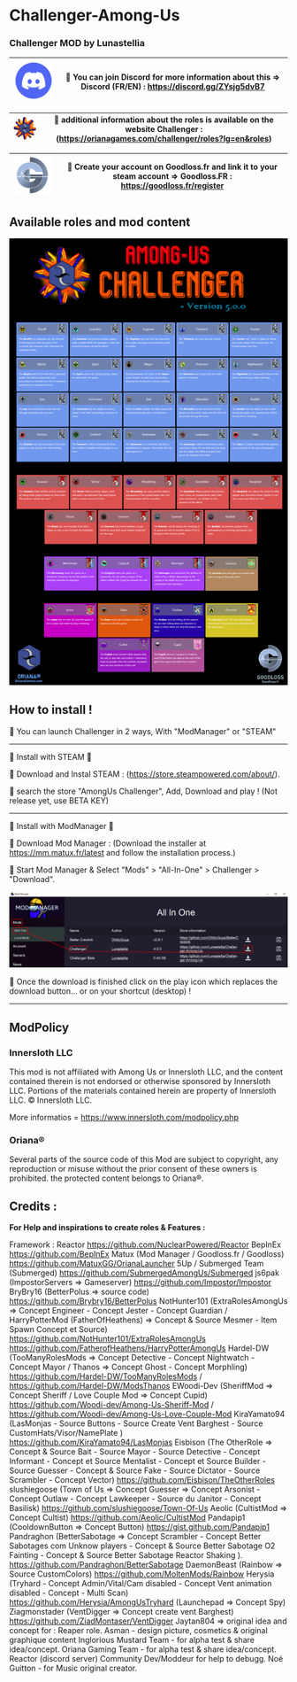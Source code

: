 # Challenger-Among-Us
### Challenger MOD by Lunastellia


| ![Install](https://github.com/Lunastellia/Challenger-Among-Us/blob/main/Discord.png?raw=true) | 🔶 You can join Discord for more information about this =>                                               Discord (FR/EN) : https://discord.gg/ZYsjg5dvB7| 
| :---:   | :-: | 

| ![Install](https://github.com/Lunastellia/Challenger-Among-Us/blob/main/OrianaChallenger.png?raw=true) | 🔶 additional information about the roles is available on the website Challenger : (https://orianagames.com/challenger/roles?lg=en&roles)| 
| :---:   | :-: | 

| ![Install](https://github.com/Lunastellia/Challenger-Among-Us/blob/main/Goodlossfr.png?raw=true) | 🔶 Create your account on Goodloss.fr and link it to your steam account => Goodloss.FR : https://goodloss.fr/register| 
| :---:   | :-: | 

## Available roles and mod content

![Install](https://github.com/Lunastellia/Challenger-Among-Us/blob/main/rolespanelimg.png?raw=true) 


## How to install !

🔶  You can launch Challenger in 2 ways, With "ModManager" or "STEAM" 

***

 🔻 Install with STEAM 🔻

🔹 Download and Instal STEAM : (https://store.steampowered.com/about/).

🔹 search the store "AmongUs Challenger", Add, Download and play ! (Not release yet, use BETA KEY)


***

  🔻 Install with ModManager 🔻

🔹 Download Mod Manager : (Download the installer at https://mm.matux.fr/latest and follow the installation process.)

🔹 Start Mod Manager & Select "Mods" > "All-In-One" > Challenger > "Download".

![Install](https://github.com/Lunastellia/Challenger-Among-Us/blob/main/Oriana_Challenger_launchMM.png?raw=true)

🔹 Once the download is finished click on the play icon which replaces the download button... or on your shortcut (desktop) !

***

## ModPolicy

### Innersloth LLC

This mod is not affiliated with Among Us or Innersloth LLC, and the content contained therein is not endorsed or otherwise sponsored by Innersloth LLC. Portions of the materials contained herein are property of Innersloth LLC. © Innersloth LLC.

More informatios = https://www.innersloth.com/modpolicy.php

### Oriana® 

Several parts of the source code of this Mod are subject to copyright, any reproduction or misuse without the prior consent of these owners is prohibited.
the protected content belongs to Oriana®.


## Credits :

**For Help and inspirations to create roles & Features :**

Framework : Reactor https://github.com/NuclearPowered/Reactor
BepInEx https://github.com/BepInEx
Matux (Mod Manager / Goodloss.fr / Goodloss) https://github.com/MatuxGG/OrianaLauncher
5Up / Submerged Team (Submerged) 
https://github.com/SubmergedAmongUs/Submerged 
js6pak (ImpostorServers => Gameserver) https://github.com/Impostor/Impostor 
BryBry16 (BetterPolus => source code) https://github.com/Brybry16/BetterPolus
NotHunter101 (ExtraRolesAmongUs => Concept Engineer - Concept Jester - Concept Guardian / HarryPotterMod (FatherOfHeathens)  => Concept & Source Mesmer - Item Spawn Concept et Source) https://github.com/NotHunter101/ExtraRolesAmongUs
https://github.com/FatherofHeathens/HarryPotterAmongUs
Hardel-DW (TooManyRolesMods => Concept Detective - Concept Nightwatch - Concept Mayor / Thanos => Concept Ghost - Concept Morphling) https://github.com/Hardel-DW/TooManyRolesMods / https://github.com/Hardel-DW/ModsThanos
EWoodi-Dev (SheriffMod => Concept Sheriff / Love Couple Mod => Concept Cupid) https://github.com/Woodi-dev/Among-Us-Sheriff-Mod / https://github.com/Woodi-dev/Among-Us-Love-Couple-Mod 
KiraYamato94 (LasMonjas - Source Buttons - Source Create Vent Barghest  - Source CustomHats/Visor/NamePlate ) https://github.com/KiraYamato94/LasMonjas 
Eisbison (The OtherRole => Concept & Source Bait - Source Mayor - Source Detective - Concept Informant - Concept et Source Mentalist - Concept et Source Builder - Source Guesser - Concept & Source Fake - Source Dictator - Source Scrambler - Concept Vector) https://github.com/Eisbison/TheOtherRoles
slushiegoose (Town of Us => Concept Guesser => Concept Arsonist - Concept Outlaw - Concept Lawkeeper - Source du Janitor - Concept Basilisk) https://github.com/slushiegoose/Town-Of-Us 
Aeolic (CultistMod => Concept Cultist) https://github.com/Aeolic/CultistMod 
Pandapip1 (CooldownButton => Concept Button) https://gist.github.com/Pandapip1
Pandraghon (BetterSabotage => Concept Scrambler - Concept Better Sabotages com Unknow players - Concept & Source Better Sabotage O2 Fainting - Concept & Source Better Sabotage Reactor Shaking ). https://github.com/Pandraghon/BetterSabotage
DaemonBeast (Rainbow => Source CustomColors) https://github.com/MoltenMods/Rainbow
Herysia (Tryhard - Concept Admin/Vital/Cam disabled - Concept Vent animation disabled - Concept - Multi Scan) https://github.com/Herysia/AmongUsTryhard
(Launchepad => Concept Spy)
Ziagmonstader (VentDigger => Concept create vent Barghest) https://github.com/ZiadMontaser/VentDigger 
Jaytan804 => original idea and concept for : Reaper role.
Asman - design picture, cosmetics & original graphique content
Inglorious Mustard Team - for alpha test & share idea/concept.
Oriana Gaming Team - for alpha test & share idea/concept.
Reactor (discord server) Community Dev/Moddeur for help to debugg.
Noé Guitton - for Music original creator.




